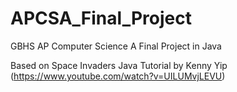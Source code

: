 # APCSA_Final_Project

GBHS AP Computer Science A Final Project in Java

Based on Space Invaders Java Tutorial by Kenny Yip (https://www.youtube.com/watch?v=UILUMvjLEVU)
